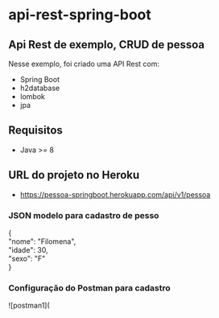 # api-rest-spring-boot
## Api Rest de exemplo, CRUD de pessoa

Nesse exemplo, foi criado uma API Rest com:                                                                                                   
- Spring Boot                                                                                                         
- h2database                                                                                                                        
- lombok                                                                                                                               
- jpa                                                                                   
## Requisitos                                     
- Java >= 8                                                           
## URL do projeto no Heroku                                                       
- https://pessoa-springboot.herokuapp.com/api/v1/pessoa                            
### JSON modelo para cadastro de pesso                                                                                                         
{                                                                                                                              
    "nome": "Filomena",                                                                                                                  
    "idade": 30,                                                                                                                             
    "sexo": "F"                                                                                                                                 
}                                                                                                                                             
### Configuração do Postman para cadastro                                                                                                
![postman1](


  
